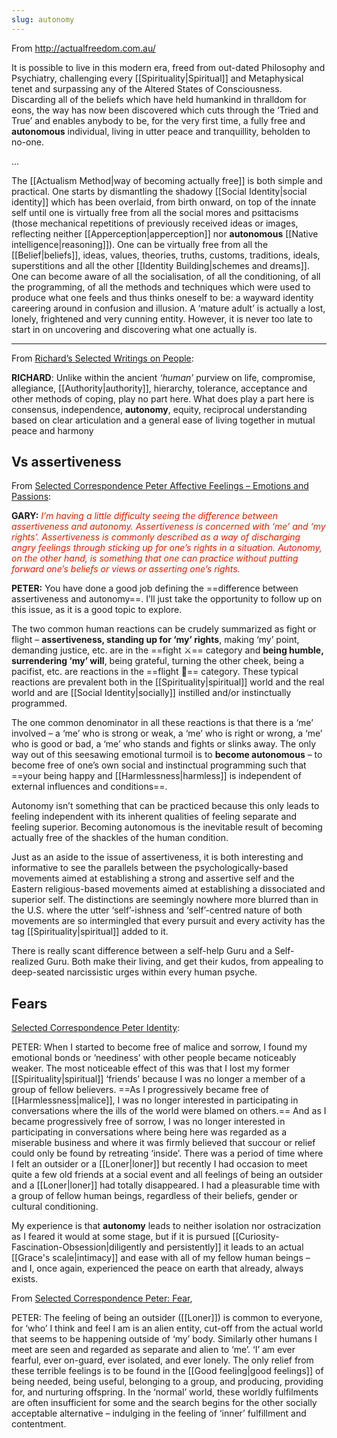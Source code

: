 ```yaml
---
slug: autonomy
---
```


From http://actualfreedom.com.au/

It is possible to live in this modern era, freed from out-dated Philosophy and Psychiatry, challenging every [[Spirituality|Spiritual]] and Metaphysical tenet and surpassing any of the Altered States of Consciousness. Discarding all of the beliefs which have held humankind in thralldom for eons, the way has now been discovered which cuts through the ‘Tried and True’ and enables anybody to be, for the very first time, a fully free and **autonomous** individual, living in utter peace and tranquillity, beholden to no-one.

...

The [[Actualism Method|way of becoming actually free]] is both simple and practical. One starts by dismantling the shadowy [[Social Identity|social identity]] which has been overlaid, from birth onward, on top of the innate self until one is virtually free from all the social mores and psittacisms (those mechanical repetitions of previously received ideas or images, reflecting neither [[Apperception|apperception]] nor **autonomous** [[Native intelligence|reasoning]]). One can be virtually free from all the [[Belief|beliefs]], ideas, values, theories, truths, customs, traditions, ideals, superstitions and all the other [[Identity Building|schemes and dreams]]. One can become aware of all the socialisation, of all the conditioning, of all the programming, of all the methods and techniques which were used to produce what one feels and thus thinks oneself to be: a wayward identity careering around in confusion and illusion. A ‘mature adult’ is actually a lost, lonely, frightened and very cunning entity. However, it is never too late to start in on uncovering and discovering what one actually is.
 
---

From [Richard’s Selected Writings on People](http://actualfreedom.com.au/richard/selectedwriting/sw-people.htm):

**RICHARD**: Unlike within the ancient _‘human’_ purview on life, compromise, allegiance, [[Authority|authority]], hierarchy, tolerance, acceptance and other methods of coping, play no part here. What does play a part here is consensus, independence, **autonomy**, equity, reciprocal understanding based on clear articulation and a general ease of living together in mutual peace and harmony

## Vs assertiveness

From [Selected Correspondence Peter Affective Feelings – Emotions and Passions](http://actualfreedom.com.au/actualism/peter/selected-correspondence/corr-feelings.htm):

**GARY:** _<font color="#DD2200">I’m having a little difficulty seeing the difference between assertiveness and autonomy. Assertiveness is concerned with ‘me’ and ‘my rights’. Assertiveness is commonly described as a way of discharging angry feelings through sticking up for one’s rights in a situation. Autonomy, on the other hand, is something that one can practice without putting forward one’s beliefs or views or asserting one’s rights.</font>_

**PETER:** You have done a good job defining the ==difference between assertiveness and autonomy==. I’ll just take the opportunity to follow up on this issue, as it is a good topic to explore.

The two common human reactions can be crudely summarized as fight or flight – **assertiveness, standing up for ‘my’ rights**, making ‘my’ point, demanding justice, etc. are in the ==fight ⚔️== category and **being humble, surrendering ‘my’ will**, being grateful, turning the other cheek, being a pacifist, etc. are reactions in the ==flight 🏃== category. These typical reactions are prevalent both in the [[Spirituality|spiritual]] world and the real world and are [[Social Identity|socially]] instilled and/or instinctually programmed.

The one common denominator in all these reactions is that there is a ‘me’ involved – a ‘me’ who is strong or weak, a ‘me’ who is right or wrong, a ‘me’ who is good or bad, a ‘me’ who stands and fights or slinks away. The only way out of this seesawing emotional turmoil is to **become autonomous** – to become free of one’s own social and instinctual programming such that ==your being happy and [[Harmlessness|harmless]] is independent of external influences and conditions==.

Autonomy isn’t something that can be practiced because this only leads to feeling independent with its inherent qualities of feeling separate and feeling superior. Becoming autonomous is the inevitable result of becoming actually free of the shackles of the human condition.

Just as an aside to the issue of assertiveness, it is both interesting and informative to see the parallels between the psychologically-based movements aimed at establishing a strong and assertive self and the Eastern religious-based movements aimed at establishing a dissociated and superior self. The distinctions are seemingly nowhere more blurred than in the U.S. where the utter ‘self’-ishness and ‘self’-centred nature of both movements are so intermingled that every pursuit and every activity has the tag [[Spirituality|spiritual]] added to it.

There is really scant difference between a self-help Guru and a Self-realized Guru. Both make their living, and get their kudos, from appealing to deep-seated narcissistic urges within every human psyche.

## Fears

[Selected Correspondence Peter Identity](http://www.actualfreedom.com.au/actualism/peter/selected-correspondence/corr-identity.htm):

PETER: When I started to become free of malice and sorrow, I found my emotional bonds or ‘neediness’ with other people became noticeably weaker. The most noticeable effect of this was that I lost my former [[Spirituality|spiritual]] ‘friends’ because I was no longer a member of a group of fellow believers. ==As I progressively became free of [[Harmlessness|malice]], I was no longer interested in participating in conversations where the ills of the world were blamed on others.== And as I became progressively free of sorrow, I was no longer interested in participating in conversations where being here was regarded as a miserable business and where it was firmly believed that succour or relief could only be found by retreating ‘inside’. There was a period of time where I felt an outsider or a [[Loner|loner]] but recently I had occasion to meet quite a few old friends at a social event and all feelings of being an outsider and a [[Loner|loner]] had totally disappeared. I had a pleasurable time with a group of fellow human beings, regardless of their beliefs, gender or cultural conditioning.

My experience is that **autonomy** leads to neither isolation nor ostracization as I feared it would at some stage, but if it is pursued [[Curiosity-Fascination-Obsession|diligently and persistently]] it leads to an actual [[Grace's scale|intimacy]] and ease with all of my fellow human beings – and I, once again, experienced the peace on earth that already, always exists.

From [Selected Correspondence Peter: Fear](http://www.actualfreedom.com.au/actualism/peter/selected-correspondence/corr-fear.htm),

PETER: The feeling of being an outsider ([[Loner]]) is common to everyone, for ‘who’ I think and feel I am is an alien entity, cut-off from the actual world that seems to be happening outside of ‘my’ body. Similarly other humans I meet are seen and regarded as separate and alien to ‘me’. ‘I’ am ever fearful, ever on-guard, ever isolated, and ever lonely. The only relief from these terrible feelings is to be found in the [[Good feeling|good feelings]] of being needed, being useful, belonging to a group, and producing, providing for, and nurturing offspring. In the ‘normal’ world, these worldly fulfilments are often insufficient for some and the search begins for the other socially acceptable alternative – indulging in the feeling of ‘inner’ fulfillment and contentment.

